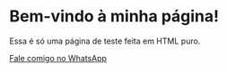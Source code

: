 <!DOCTYPE html>
<html lang="pt-BR">
<head>
  <meta charset="UTF-8">
  <title>Minha Página de Teste</title>
</head>
<body>
  <h1>Bem-vindo à minha página!</h1>
  <p>Essa é só uma página de teste feita em HTML puro.</p>
  <a href="https://wa.me/5500000000000" target="_blank">Fale comigo no WhatsApp</a>
</body>
</html>

